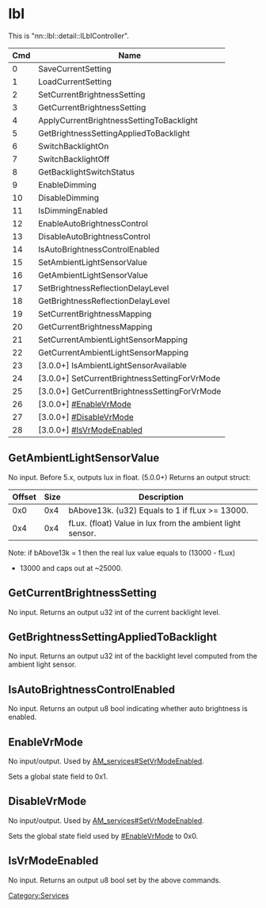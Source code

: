 # lbl

This is "nn::lbl::detail::ILblController".

| Cmd | Name                                                        |
| --- | ----------------------------------------------------------- |
| 0   | SaveCurrentSetting                                          |
| 1   | LoadCurrentSetting                                          |
| 2   | SetCurrentBrightnessSetting                                 |
| 3   | GetCurrentBrightnessSetting                                 |
| 4   | ApplyCurrentBrightnessSettingToBacklight                    |
| 5   | GetBrightnessSettingAppliedToBacklight                      |
| 6   | SwitchBacklightOn                                           |
| 7   | SwitchBacklightOff                                          |
| 8   | GetBacklightSwitchStatus                                    |
| 9   | EnableDimming                                               |
| 10  | DisableDimming                                              |
| 11  | IsDimmingEnabled                                            |
| 12  | EnableAutoBrightnessControl                                 |
| 13  | DisableAutoBrightnessControl                                |
| 14  | IsAutoBrightnessControlEnabled                              |
| 15  | SetAmbientLightSensorValue                                  |
| 16  | GetAmbientLightSensorValue                                  |
| 17  | SetBrightnessReflectionDelayLevel                           |
| 18  | GetBrightnessReflectionDelayLevel                           |
| 19  | SetCurrentBrightnessMapping                                 |
| 20  | GetCurrentBrightnessMapping                                 |
| 21  | SetCurrentAmbientLightSensorMapping                         |
| 22  | GetCurrentAmbientLightSensorMapping                         |
| 23  | \[3.0.0+\] IsAmbientLightSensorAvailable                    |
| 24  | \[3.0.0+\] SetCurrentBrightnessSettingForVrMode             |
| 25  | \[3.0.0+\] GetCurrentBrightnessSettingForVrMode             |
| 26  | \[3.0.0+\] [\#EnableVrMode](#EnableVrMode "wikilink")       |
| 27  | \[3.0.0+\] [\#DisableVrMode](#DisableVrMode "wikilink")     |
| 28  | \[3.0.0+\] [\#IsVrModeEnabled](#IsVrModeEnabled "wikilink") |

## GetAmbientLightSensorValue

No input. Before 5.x, outputs lux in float. (5.0.0+) Returns an output
struct:

| Offset | Size | Description                                               |
| ------ | ---- | --------------------------------------------------------- |
| 0x0    | 0x4  | bAbove13k. (u32) Equals to 1 if fLux \>= 13000.           |
| 0x4    | 0x4  | fLux. (float) Value in lux from the ambient light sensor. |

Note: if bAbove13k = 1 then the real lux value equals to (13000 - fLux)
+ 13000 and caps out at \~25000.

## GetCurrentBrightnessSetting

No input. Returns an output u32 int of the current backlight level.

## GetBrightnessSettingAppliedToBacklight

No input. Returns an output u32 int of the backlight level computed from
the ambient light sensor.

## IsAutoBrightnessControlEnabled

No input. Returns an output u8 bool indicating whether auto brightness
is enabled.

## EnableVrMode

No input/output. Used by
[AM\_services\#SetVrModeEnabled](AM%20services#SetVrModeEnabled.md##SetVrModeEnabled "wikilink").

Sets a global state field to 0x1.

## DisableVrMode

No input/output. Used by
[AM\_services\#SetVrModeEnabled](AM%20services#SetVrModeEnabled.md##SetVrModeEnabled "wikilink").

Sets the global state field used by
[\#EnableVrMode](#EnableVrMode "wikilink") to 0x0.

## IsVrModeEnabled

No input. Returns an output u8 bool set by the above commands.

[Category:Services](Category:Services "wikilink")
